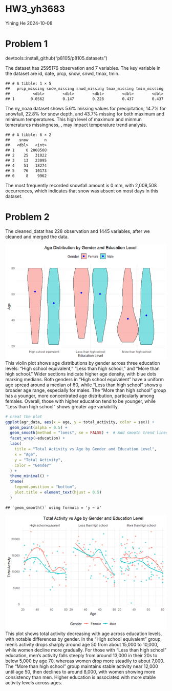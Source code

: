 HW3_yh3683
================
Yining He
2024-10-08

# Problem 1

devtools::install_github(“p8105/p8105.datasets”)

The dataset has 2595176 observation and 7 variables. The key variable in
the dataset are id, date, prcp, snow, snwd, tmax, tmin.

    ## # A tibble: 1 × 5
    ##   prcp_missing snow_missing snwd_missing tmax_missing tmin_missing
    ##          <dbl>        <dbl>        <dbl>        <dbl>        <dbl>
    ## 1       0.0562        0.147        0.228        0.437        0.437

The ny_noaa dataset shows 5.6% missing values for precipitation, 14.7%
for snowfall, 22.8% for snow depth, and 43.7% missing for both maximum
and minimum temperatures. This high level of maximum and minmun
temeratures missingness, , may impact temperature trend analysis.

    ## # A tibble: 6 × 2
    ##    snow       n
    ##   <dbl>   <int>
    ## 1     0 2008508
    ## 2    25   31022
    ## 3    13   23095
    ## 4    51   18274
    ## 5    76   10173
    ## 6     8    9962

The most frequently recorded snowfall amount is 0 mm, with 2,008,508
occurrences, which indicates that snow was absent on most days in this
dataset.

# Problem 2

The cleaned_datat has 228 observation and 1445 variables, after we
cleaned and merged the data.

![](P8105_HW3_yh3683_files/figure-gfm/unnamed-chunk-9-1.png)<!-- -->
This violin plot shows age distributions by gender across three
education levels: “High school equivalent,” “Less than high school,” and
“More than high school.” Wider sections indicate higher age density,
with blue dots marking medians. Both genders in “High school equivalent”
have a uniform age spread around a median of 60, while “Less than high
school” shows a broader age range, especially for males. The “More than
high school” group has a younger, more concentrated age distribution,
particularly among females. Overall, those with higher education tend to
be younger, while “Less than high school” shows greater age variability.

``` r
# creat the plot
ggplot(agr_data, aes(x = age, y = total_activity, color = sex)) +
  geom_point(alpha = 0.5) + 
  geom_smooth(method = "loess", se = FALSE) +  # Add smooth trend lines
  facet_wrap(~education) +  
  labs(
    title = "Total Activity vs Age by Gender and Education Level",
    x = "Age",
    y = "Total Activity",
    color = "Gender"
  ) +
  theme_minimal() +
  theme(
    legend.position = "bottom",
    plot.title = element_text(hjust = 0.5)
  )
```

    ## `geom_smooth()` using formula = 'y ~ x'

![](P8105_HW3_yh3683_files/figure-gfm/unnamed-chunk-11-1.png)<!-- -->
This plot shows total activity decreasing with age across education
levels, with notable differences by gender. In the “High school
equivalent” group, men’s activity drops sharply around age 50 from about
15,000 to 10,000, while women decline more gradually. For those with
“Less than high school” education, men’s activity falls steeply from
around 13,000 in their 20s to below 5,000 by age 70, whereas women drop
more steadily to about 7,000. The “More than high school” group
maintains stable activity near 12,000 until age 50, then declines to
around 8,000, with women showing more consistency than men. Higher
education is associated with more stable activity levels across ages.
